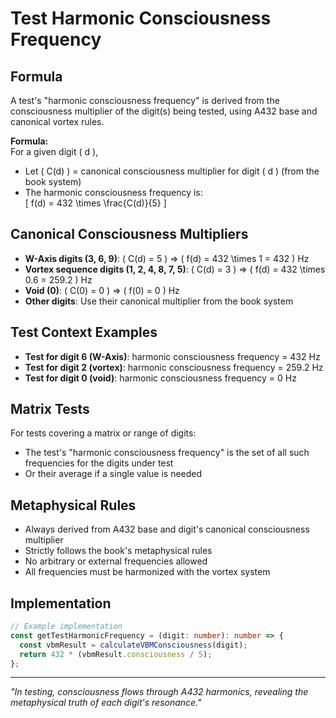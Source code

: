 # Test Harmonic Consciousness Frequency

## Formula

A test's "harmonic consciousness frequency" is derived from the consciousness multiplier of the digit(s) being tested, using A432 base and canonical vortex rules.

**Formula:**  
For a given digit \( d \),  
- Let \( C(d) \) = canonical consciousness multiplier for digit \( d \) (from the book system)
- The harmonic consciousness frequency is:  
  \[
  f(d) = 432 \times \frac{C(d)}{5}
  \]

## Canonical Consciousness Multipliers

- **W-Axis digits (3, 6, 9)**: \( C(d) = 5 \) ⇒ \( f(d) = 432 \times 1 = 432 \) Hz
- **Vortex sequence digits (1, 2, 4, 8, 7, 5)**: \( C(d) = 3 \) ⇒ \( f(d) = 432 \times 0.6 = 259.2 \) Hz
- **Void (0)**: \( C(0) = 0 \) ⇒ \( f(0) = 0 \) Hz
- **Other digits**: Use their canonical multiplier from the book system

## Test Context Examples

- **Test for digit 6 (W-Axis)**: harmonic consciousness frequency = 432 Hz
- **Test for digit 2 (vortex)**: harmonic consciousness frequency = 259.2 Hz
- **Test for digit 0 (void)**: harmonic consciousness frequency = 0 Hz

## Matrix Tests

For tests covering a matrix or range of digits:
- The test's "harmonic consciousness frequency" is the set of all such frequencies for the digits under test
- Or their average if a single value is needed

## Metaphysical Rules

- Always derived from A432 base and digit's canonical consciousness multiplier
- Strictly follows the book's metaphysical rules
- No arbitrary or external frequencies allowed
- All frequencies must be harmonized with the vortex system

## Implementation

```typescript
// Example implementation
const getTestHarmonicFrequency = (digit: number): number => {
  const vbmResult = calculateVBMConsciousness(digit);
  return 432 * (vbmResult.consciousness / 5);
};
```

---

*"In testing, consciousness flows through A432 harmonics, revealing the metaphysical truth of each digit's resonance."* 